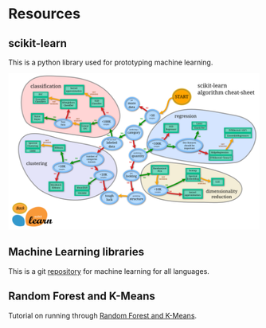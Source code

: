 # Resources
## scikit-learn
This is a python library used for prototyping machine learning.

![scikit-learn](/Machine-Learning/xlarge_ml_map.png)

## Machine Learning libraries
This is a git [repository](https://github.com/josephmisiti/awesome-machine-learning) for machine learning for all languages.

## Random Forest and K-Means
Tutorial on running through [Random Forest and K-Means](http://markedmondson.me/intro-to-machine-learning-with-web-analytics-random-forests-and-k-means).
